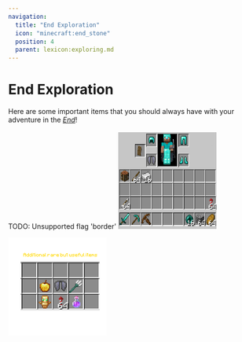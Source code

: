 ```yaml
---
navigation:
  title: "End Exploration"
  icon: "minecraft:end_stone"
  position: 4
  parent: lexicon:exploring.md
---
```


# End Exploration

Here are some important items that you should always have with your adventure in the [*End*](../world/dimensions.md#end)!



TODO: Unsupported flag 'border'
![](end_equipment.png)

![](additional_equipment.png)

